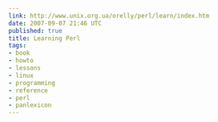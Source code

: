 ```yaml
---
link: http://www.unix.org.ua/orelly/perl/learn/index.htm
date: 2007-09-07 21:46 UTC
published: true
title: Learning Perl
tags:
- book
- howto
- lessons
- linux
- programming
- reference
- perl
- panlexicon
---
```



